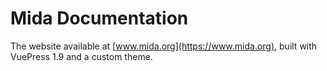 # Mida Documentation
The website available at [www.mida.org](https://www.mida.org), built with VuePress 1.9
and a custom theme.
